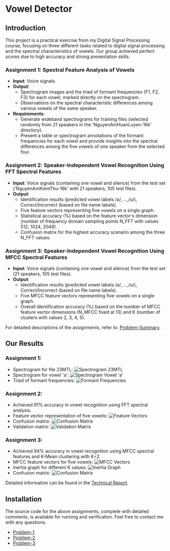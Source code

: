 # Vowel Detector

## Introduction
This project is a practical exercise from my Digital Signal Processing course, focusing on three different tasks related to digital signal processing and the spectral characteristics of vowels. Our group achieved perfect scores due to high accuracy and strong presentation skills.

### Assignment 1: Spectral Feature Analysis of Vowels
- **Input**: Voice signals.
- **Output**:
  - Spectrogram images and the triad of formant frequencies {F1, F2, F3} for each vowel, marked directly on the spectrogram.
  - Observations on the spectral characteristic differences among various vowels of the same speaker.
- **Requirements**:
  - Generate wideband spectrograms for training files (selected randomly from 21 speakers in the 'NguyenAmHuanLuyen-16k' directory).
  - Present a table or spectrogram annotations of the formant frequencies for each vowel and provide insights into the spectral differences among the five vowels of one speaker from the selected four.

### Assignment 2: Speaker-Independent Vowel Recognition Using FFT Spectral Features
- **Input**: Voice signals (containing one vowel and silence) from the test set ('NguyenAmKiemThu-16k' with 21 speakers, 105 test files).
- **Output**:
  - Identification results (predicted vowel labels /a/, …,/u/), Correct/Incorrect (based on file name labels).
  - Five feature vectors representing five vowels on a single graph.
  - Statistical accuracy (%) based on the feature vector's dimension (number of frequency domain sampling points N_FFT with values 512, 1024, 2048).
  - Confusion matrix for the highest accuracy scenario among the three N_FFT values.

### Assignment 3: Speaker-Independent Vowel Recognition Using MFCC Spectral Features
- **Input**: Voice signals (containing one vowel and silence) from the test set (21 speakers, 105 test files).
- **Output**:
  - Identification results (predicted vowel labels /a/, …,/u/), Correct/Incorrect (based on file name labels).
  - Five MFCC feature vectors representing five vowels on a single graph.
  - Overall identification accuracy (%) based on the number of MFCC feature vector dimensions (N_MFCC fixed at 13) and K (number of clusters with values 2, 3, 4, 5).

For detailed descriptions of the assignments, refer to: [Problem-Summary](https://github.com/tranductri2003/vowel-detector/blob/main/Y%C3%AAu%20c%E1%BA%A7u%20BT%20nh%C3%B3m%20-%20Ph%C3%A2n%20t%C3%ADch%20ph%E1%BB%95%20v%C3%A0%20nh%E1%BA%ADn%20d%E1%BA%A1ng%20t%C3%ADn%20hi%E1%BB%87u%20nguy%C3%AAn%20%C3%A2m_UPDATE%20(1).pdf).

## Our Results
### Assignment 1:
- Spectrogram for file 23MTL:
![Spectrogram 23MTL](https://github.com/tranductri2003/vowel-detector/assets/89126960/9c60e997-2a9f-486f-9ba8-0affc067b937)
- Spectrogram for vowel 'a':
![Spectrogram Vowel 'a'](https://github.com/tranductri2003/vowel-detector/assets/89126960/aa4fc878-fe55-4d11-b7f5-08db723d62c2)
- Triad of formant frequencies:
![Formant Frequencies](https://github.com/tranductri2003/vowel-detector/assets/89126960/b406718f-ebb7-4024-b538-b97fd1e09981)

### Assignment 2:
- Achieved 91% accuracy in vowel recognition using FFT spectral analysis.
- Feature vector representation of five vowels:
![Feature Vectors](https://github.com/tranductri2003/vowel-detector/assets/89126960/78d0e969-ac7f-4f18-a68d-77165ba37732)
- Confusion matrix:
![Confusion Matrix](https://github.com/tranductri2003/vowel-detector/assets/89126960/b15f8bde-c603-46e8-9b9f-78b8c7acab5b)
- Validation matrix:
![Validation Matrix](https://github.com/tranductri2003/vowel-detector/assets/89126960/fb5b297d-55bb-4477-baed-b53c7727ac8c)

### Assignment 3:
- Achieved 94% accuracy in vowel recognition using MFCC spectral features and K-Mean clustering with K=2.
- MFCC feature vectors for five vowels:
![MFCC Vectors](https://github.com/tranductri2003/vowel-detector/assets/89126960/02928b29-141a-4223-b581-c1445b9ff2a0)
- Inertia graph for different K values:
![Inertia Graph](https://github.com/tranductri2003/vowel-detector/assets/89126960/3430adf8-63f4-49ea-8f1e-dea3f4a3b7a0)
- Confusion matrix:
![Confusion Matrix](https://github.com/tranductri2003/vowel-detector/assets/89126960/5f6981db-c145-4f23-a73e-6de139937d10)

Detailed information can be found in the [Technical Report](https://github.com/tranductri2003/vowel-detector/blob/main/%5BSLIDE-Nhom14-XuLiTinHieuSo%5D.pdf).

## Installation
The source code for the above assignments, complete with detailed comments, is available for running and verification. Feel free to contact me with any questions.
- [Problem-1](https://github.com/tranductri2003/vowel-detector/blob/main/problem-1.ipynb)
- [Problem-2](https://github.com/tranductri2003/vowel-detector/blob/main/problem-2.ipynb)
- [Problem-3](https://github.com/tranductri2003/vowel-detector/blob/main/problem-3.ipynb)
